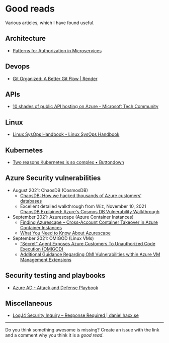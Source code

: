 # Good reads

Various articles, which I have found useful.

## Architecture

- [Patterns for Authorization in Microservices](https://www.osohq.com/post/microservices-authorization-patterns)

## Devops

- [Git Organized: A Better Git Flow | Render](https://render.com/blog/git-organized-a-better-git-flow)

## APIs

- [10 shades of public API hosting on Azure - Microsoft Tech Community](https://techcommunity.microsoft.com/t5/azure-developer-community-blog/10-shades-of-public-api-hosting-on-azure/ba-p/2989856)

## Linux

- [Linux SysOps Handbook - Linux SysOps Handbook](https://abarrak.gitbook.io/linux-sysops-handbook)

## Kubernetes

- [Two reasons Kubernetes is so complex • Buttondown](https://buttondown.email/nelhage/archive/two-reasons-kubernetes-is-so-complex/)

## Azure Security vulnerabilities

- August 2021: ChaosDB (CosmosDB)
  - [ChaosDB: How we hacked thousands of Azure customers’ databases](https://www.wiz.io/blog/chaosdb-how-we-hacked-thousands-of-azure-customers-databases)
  - Excellent detailed walkthrough from Wiz, November 10, 2021 [ChaosDB Explained: Azure's Cosmos DB Vulnerability Walkthrough](https://www.wiz.io/blog/chaosdb-explained-azures-cosmos-db-vulnerability-walkthrough)
- September 2021: Azurescape (Azure Container Instances)
  - [Finding Azurescape – Cross-Account Container Takeover in Azure Container Instances](https://unit42.paloaltonetworks.com/azure-container-instances/)
  - [What You Need to Know About Azurescape](https://www.paloaltonetworks.com/blog/2021/09/azurescape/)
- September 2021: OMIGOD (Linux VMs)
  - [“Secret” Agent Exposes Azure Customers To Unauthorized Code Execution (OMIGOD)](https://www.wiz.io/blog/secret-agent-exposes-azure-customers-to-unauthorized-code-execution)
  - [Additional Guidance Regarding OMI Vulnerabilities within Azure VM Management Extensions](https://msrc-blog.microsoft.com/2021/09/16/additional-guidance-regarding-omi-vulnerabilities-within-azure-vm-management-extensions/)

## Security testing and playbooks

- [Azure AD - Attack and Defense Playbook](https://github.com/Cloud-Architekt/AzureAD-Attack-Defense)

## Miscellaneous

- [LogJ4 Security Inquiry – Response Required | daniel.haxx.se](https://daniel.haxx.se/blog/2022/01/24/logj4-security-inquiry-response-required/)

---
Do you think something awesome is missing? Create an issue with the link and a comment why you think it is a *good read*.

